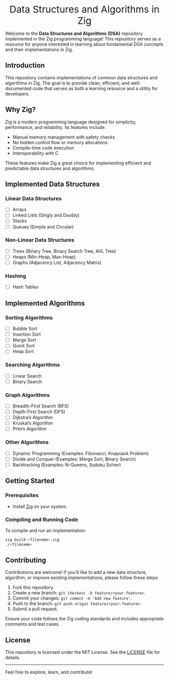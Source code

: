<p align="center">
  <h style="font-size:30px;">Data Structures and Algorithms in Zig</h>
</p>

Welcome to the **Data Structures and Algorithms (DSA)** repository implemented in the Zig programming language! This repository serves as a resource for anyone interested in learning about fundamental DSA concepts and their implementations in Zig.

## Introduction

This repository contains implementations of common data structures and algorithms in Zig. The goal is to provide clean, efficient, and well-documented code that serves as both a learning resource and a utility for developers.

## Why Zig?

Zig is a modern programming language designed for simplicity, performance, and reliability. Its features include:
- Manual memory management with safety checks
- No hidden control flow or memory allocations
- Compile-time code execution
- Interoperability with C

These features make Zig a great choice for implementing efficient and predictable data structures and algorithms.

## Implemented Data Structures

### Linear Data Structures
- [ ] Arrays
- [ ] Linked Lists (Singly and Doubly)
- [ ] Stacks
- [ ] Queues (Simple and Circular)

### Non-Linear Data Structures
- [ ] Trees (Binary Tree, Binary Search Tree, AVL Tree)
- [ ] Heaps (Min-Heap, Max-Heap)
- [ ] Graphs (Adjacency List, Adjacency Matrix)

### Hashing
- [ ] Hash Tables

## Implemented Algorithms

### Sorting Algorithms
- [ ] Bubble Sort
- [ ] Insertion Sort
- [ ] Merge Sort
- [ ] Quick Sort
- [ ] Heap Sort

### Searching Algorithms
- [ ] Linear Search
- [ ] Binary Search

### Graph Algorithms
- [ ] Breadth-First Search (BFS)
- [ ] Depth-First Search (DFS)
- [ ] Dijkstra’s Algorithm
- [ ] Kruskal’s Algorithm
- [ ] Prim’s Algorithm

### Other Algorithms
- [ ] Dynamic Programming (Examples: Fibonacci, Knapsack Problem)
- [ ] Divide and Conquer (Examples: Merge Sort, Binary Search)
- [ ] Backtracking (Examples: N-Queens, Sudoku Solver)

## Getting Started

### Prerequisites
- Install [Zig](https://ziglang.org/download/) on your system.

### Compiling and Running Code
To compile and run an implementation:

```bash
zig build <filename>.zig
./<filename>
```

## Contributing

Contributions are welcome! If you’d like to add a new data structure, algorithm, or improve existing implementations, please follow these steps:

1. Fork this repository.
2. Create a new branch: `git checkout -b feature/<your-feature>`.
3. Commit your changes: `git commit -m 'Add new feature'`.
4. Push to the branch: `git push origin feature/<your-feature>`.
5. Submit a pull request.

Ensure your code follows the Zig coding standards and includes appropriate comments and test cases.

## License

This repository is licensed under the MIT License. See the [LICENSE](LICENSE) file for details.

---

Feel free to explore, learn, and contribute!

